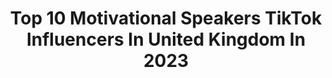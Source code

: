 ---
title: Top 10 Motivational Speakers TikTok Influencers In United Kingdom In 2023
description: >-
  Find top motivational speakers TikTok influencers in United Kingdom in 2023. Most popular hashtags: #motivation #fyp #entrepreneur #foryou.
platform: TikTok
hits: 8
text_top: Analyze the best TikTok influencers on inBeat.
text_bottom: Our database holds 8 TikTok influencers like this in United Kingdom for you to connect with.
profiles:
  - username: "princebirring000"
    fullname: >-
      Princebirring 🇬🇧Uk
    bio: >-
      Motivational speaker, trust in Jesus Christ ⛪️ 🙏
    location: "United Kingdom"
    followers: 177300
    engagement: 687
    commentsToLikes: 0.000000
    id: ck8adg6th5znf0j787rtwtfhr
    verified: false
    hashtags: "#australia, #viral, #london, #1m"
  - username: "asrahussain8"
    fullname: >-
      Asra Hussain
    bio: >-
      Public speaker 🎤 Travel Vlogger 🌍 New YouTube Vid ⬇️
    location: "United Kingdom"
    followers: 75400
    engagement: 777
    commentsToLikes: 0.158550
    id: ckcoxzlroa0ay0j23lh0kje13
    verified: false
    hashtags: "#britishaccent, #travel, #entrepreneur, #entrepreneurmind"
  - username: "...carxmel"
    fullname: >-
      ✰tasmia✰
    bio: >-
      retired aesthetic account 😩
    location: "United Kingdom"
    followers: 113000
    engagement: 1944
    commentsToLikes: 0.081539
    id: ck94o5xtb9s1i0j78xw6qr7ov
    verified: false
    hashtags: "#food, #smashheart, #aesthetic, #baking"
  - username: "james.sinclair"
    fullname: >-
      jamessinclair
    bio: >-
      Entrepreneur. Entertainer. Educator.
    location: "United Kingdom"
    followers: 4300
    engagement: 739
    commentsToLikes: 0.005135
    id: ckbl44g071hs20j23ese9yxbr
    verified: false
    hashtags: "#fail, #funny, #bloopers, #youtuber"
  - username: "coachsadiq"
    fullname: >-
      Sadiq Hussain
    bio: >-
      🎤 TEDx Speaker Business Coach 💻 🎙Podcast Host Valuchi Watch VIP⌚️
    location: "United Kingdom"
    followers: 37600
    engagement: 1247
    commentsToLikes: 0.172505
    id: ck8oylh1q7vox0j78y7be1bqx
    verified: false
    hashtags: "#learnontiktok, #coaching, #edutok, #learnintiktok"
  - username: "imangadzhi"
    fullname: >-
      Iman Gadzhi
    bio: >-
      Founder - GrowYourAgency.com 🐳 On A Mission To Reform The Education System 📚
    location: "United Kingdom"
    followers: 22100
    engagement: 809
    commentsToLikes: 0.115675
    id: ckb9a10f1unud0j238mela4g7
    verified: true
    hashtags: "#makemoney, #fashion, #motivation, #smma"
  - username: "ulissesworld"
    fullname: >-
      ULISSESWORLD
    bio: >-
      Insta: ULISSESWORLD
    location: "United Kingdom"
    followers: 2200000
    engagement: 836
    commentsToLikes: 0.013903
    id: ck8adjfkn6o880j78ucggy7qd
    verified: true
    hashtags: "#fitness, #training, #gym, #ulissesworld"
  - username: "mattblest"
    fullname: >-
      Business is Pleasure
    bio: >-
      🧑🏻‍💻Old name: Business Is Pleasure 📊 #BITCOIN
    location: "United Kingdom"
    followers: 47700
    engagement: 464
    commentsToLikes: 0.021331
    id: ck9f9qscz7xkh0j78yg3mztkn
    verified: false
    hashtags: "#success, #covid19, #business, #businessispleasure"
---